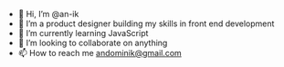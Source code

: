 - 👋 Hi, I’m @an-ik 
- 👀 I’m a product designer building my skills in front end development
- 🌱 I’m currently learning JavaScript
- 💞️ I’m looking to collaborate on anything
- 📫 How to reach me andominik@gmail.com

<!---
an-ik/an-ik is a ✨ special ✨ repository because its `README.md` (this file) appears on your GitHub profile.
You can click the Preview link to take a look at your changes.
--->
